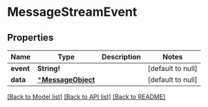 # MessageStreamEvent

## Properties
Name | Type | Description | Notes
------------ | ------------- | ------------- | -------------
**event** | **String!** |  | [default to null]
**data** | [***MessageObject**](MessageObject.md) |  | [default to null]

[[Back to Model list]](../README.md#documentation-for-models) [[Back to API list]](../README.md#documentation-for-api-endpoints) [[Back to README]](../README.md)


